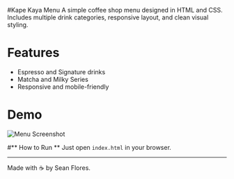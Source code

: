 #Kape Kaya Menu
A simple coffee shop menu designed in HTML and CSS. Includes multiple drink categories, responsive layout, and clean visual styling.

# **Features**
- Espresso and Signature drinks
- Matcha and Milky Series
- Responsive and mobile-friendly

# **Demo**
![Menu Screenshot](Screenshot.png)

#** How to Run **
Just open `index.html` in your browser.

---
Made with ☕ by Sean Flores.

